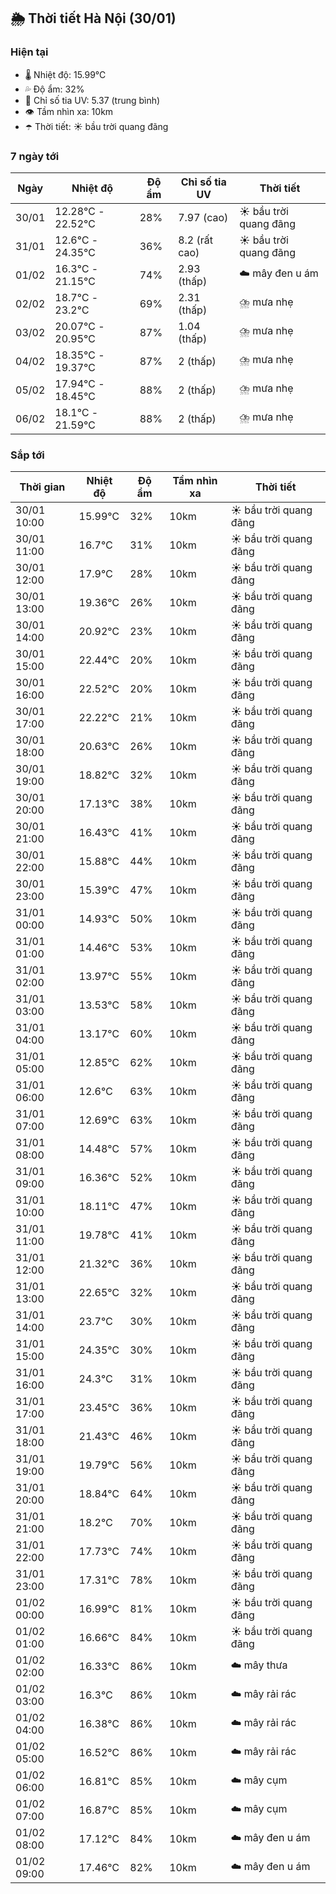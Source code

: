 ## 🌦️ Thời tiết Hà Nội (30/01)

### Hiện tại

- 🌡️ Nhiệt độ: 15.99℃
- 💦 Độ ẩm: 32%
- 🌟 Chỉ số tia UV: 5.37 (trung bình)
- 👁️ Tầm nhìn xa: 10km
- ☂️ Thời tiết: ☀️ bầu trời quang đãng

### 7 ngày tới

| Ngày | Nhiệt độ | Độ ẩm | Chỉ số tia UV | Thời tiết |
| --- | --- | --- | --- | --- |
| 30/01 | 12.28℃ - 22.52℃ | 28% | 7.97 (cao) | ☀️ bầu trời quang đãng |
| 31/01 | 12.6℃ - 24.35℃ | 36% | 8.2 (rất cao) | ☀️ bầu trời quang đãng |
| 01/02 | 16.3℃ - 21.15℃ | 74% | 2.93 (thấp) | ☁️ mây đen u ám |
| 02/02 | 18.7℃ - 23.2℃ | 69% | 2.31 (thấp) | ⛈️ mưa nhẹ |
| 03/02 | 20.07℃ - 20.95℃ | 87% | 1.04 (thấp) | ⛈️ mưa nhẹ |
| 04/02 | 18.35℃ - 19.37℃ | 87% | 2 (thấp) | ⛈️ mưa nhẹ |
| 05/02 | 17.94℃ - 18.45℃ | 88% | 2 (thấp) | ⛈️ mưa nhẹ |
| 06/02 | 18.1℃ - 21.59℃ | 88% | 2 (thấp) | ⛈️ mưa nhẹ |

### Sắp tới

| Thời gian | Nhiệt độ | Độ ẩm | Tầm nhìn xa | Thời tiết |
| --- | --- | --- | --- | --- |
| 30/01 10:00 | 15.99℃ | 32% | 10km | ☀️ bầu trời quang đãng |
| 30/01 11:00 | 16.7℃ | 31% | 10km | ☀️ bầu trời quang đãng |
| 30/01 12:00 | 17.9℃ | 28% | 10km | ☀️ bầu trời quang đãng |
| 30/01 13:00 | 19.36℃ | 26% | 10km | ☀️ bầu trời quang đãng |
| 30/01 14:00 | 20.92℃ | 23% | 10km | ☀️ bầu trời quang đãng |
| 30/01 15:00 | 22.44℃ | 20% | 10km | ☀️ bầu trời quang đãng |
| 30/01 16:00 | 22.52℃ | 20% | 10km | ☀️ bầu trời quang đãng |
| 30/01 17:00 | 22.22℃ | 21% | 10km | ☀️ bầu trời quang đãng |
| 30/01 18:00 | 20.63℃ | 26% | 10km | ☀️ bầu trời quang đãng |
| 30/01 19:00 | 18.82℃ | 32% | 10km | ☀️ bầu trời quang đãng |
| 30/01 20:00 | 17.13℃ | 38% | 10km | ☀️ bầu trời quang đãng |
| 30/01 21:00 | 16.43℃ | 41% | 10km | ☀️ bầu trời quang đãng |
| 30/01 22:00 | 15.88℃ | 44% | 10km | ☀️ bầu trời quang đãng |
| 30/01 23:00 | 15.39℃ | 47% | 10km | ☀️ bầu trời quang đãng |
| 31/01 00:00 | 14.93℃ | 50% | 10km | ☀️ bầu trời quang đãng |
| 31/01 01:00 | 14.46℃ | 53% | 10km | ☀️ bầu trời quang đãng |
| 31/01 02:00 | 13.97℃ | 55% | 10km | ☀️ bầu trời quang đãng |
| 31/01 03:00 | 13.53℃ | 58% | 10km | ☀️ bầu trời quang đãng |
| 31/01 04:00 | 13.17℃ | 60% | 10km | ☀️ bầu trời quang đãng |
| 31/01 05:00 | 12.85℃ | 62% | 10km | ☀️ bầu trời quang đãng |
| 31/01 06:00 | 12.6℃ | 63% | 10km | ☀️ bầu trời quang đãng |
| 31/01 07:00 | 12.69℃ | 63% | 10km | ☀️ bầu trời quang đãng |
| 31/01 08:00 | 14.48℃ | 57% | 10km | ☀️ bầu trời quang đãng |
| 31/01 09:00 | 16.36℃ | 52% | 10km | ☀️ bầu trời quang đãng |
| 31/01 10:00 | 18.11℃ | 47% | 10km | ☀️ bầu trời quang đãng |
| 31/01 11:00 | 19.78℃ | 41% | 10km | ☀️ bầu trời quang đãng |
| 31/01 12:00 | 21.32℃ | 36% | 10km | ☀️ bầu trời quang đãng |
| 31/01 13:00 | 22.65℃ | 32% | 10km | ☀️ bầu trời quang đãng |
| 31/01 14:00 | 23.7℃ | 30% | 10km | ☀️ bầu trời quang đãng |
| 31/01 15:00 | 24.35℃ | 30% | 10km | ☀️ bầu trời quang đãng |
| 31/01 16:00 | 24.3℃ | 31% | 10km | ☀️ bầu trời quang đãng |
| 31/01 17:00 | 23.45℃ | 36% | 10km | ☀️ bầu trời quang đãng |
| 31/01 18:00 | 21.43℃ | 46% | 10km | ☀️ bầu trời quang đãng |
| 31/01 19:00 | 19.79℃ | 56% | 10km | ☀️ bầu trời quang đãng |
| 31/01 20:00 | 18.84℃ | 64% | 10km | ☀️ bầu trời quang đãng |
| 31/01 21:00 | 18.2℃ | 70% | 10km | ☀️ bầu trời quang đãng |
| 31/01 22:00 | 17.73℃ | 74% | 10km | ☀️ bầu trời quang đãng |
| 31/01 23:00 | 17.31℃ | 78% | 10km | ☀️ bầu trời quang đãng |
| 01/02 00:00 | 16.99℃ | 81% | 10km | ☀️ bầu trời quang đãng |
| 01/02 01:00 | 16.66℃ | 84% | 10km | ☀️ bầu trời quang đãng |
| 01/02 02:00 | 16.33℃ | 86% | 10km | ☁️ mây thưa |
| 01/02 03:00 | 16.3℃ | 86% | 10km | ☁️ mây rải rác |
| 01/02 04:00 | 16.38℃ | 86% | 10km | ☁️ mây rải rác |
| 01/02 05:00 | 16.52℃ | 86% | 10km | ☁️ mây rải rác |
| 01/02 06:00 | 16.81℃ | 85% | 10km | ☁️ mây cụm |
| 01/02 07:00 | 16.87℃ | 85% | 10km | ☁️ mây cụm |
| 01/02 08:00 | 17.12℃ | 84% | 10km | ☁️ mây đen u ám |
| 01/02 09:00 | 17.46℃ | 82% | 10km | ☁️ mây đen u ám |
